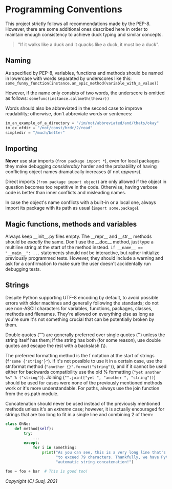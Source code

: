 # Programming Conventions
This project strictly follows all recommendations made by the PEP-8. However,
there are some additional ones described here in order to maintain enough
consistency to achieve duck typing and similar concepts.

> "If it walks like a duck and it quacks like a duck, it must be a duck".

## Naming
As specified by PEP-8, variables, functions and methods should be named in
lowercase with words separated by underscores like this:
`some_funny_function(instance.an_epic_method(variable_with_a_value))`

However, if the name only consists of two words, the underscore is omitted
as follows:
`somefunc(instance.callmeth(thevar))`

Words should also be abbreviated in the second case to improve readability;
otherwise, don't abbreviate words or sentences:
```python
im_an_example_of_a_directory = "/im/not/abbreviated/and/thats/okay"
im_ex_ofdir = "/not/const/hrdr/2/read"
simpledir = "/much/better"
```

## Importing
**Never** use star imports (`from package import *`), even for local packages
they make debugging *considerably* harder and the probability of having
conflicting object names dramatically increases (if not *appears*).

Direct imports (`from package import object`) are only allowed if the
object in question becomes too repetitive in the code. Otherwise, having
verbose code is better than inner conflicts and misleading names.

In case the object's name conflicts with a built-in or a local one, always
import its package with its path as usual (`import some.package`).

## Magic functions, methods and variables
Always keep \_\_init\_\_.py files empty.
The \_\_repr\_\_ and \_\_str\_\_ methods should be *exactly* the same.
Don't use the \_\_doc\_\_ method, just type a multiline string at the start
of the method instead.
`if __name__ == "__main__": ...` statements should *not* be interactive, but
rather initialize previously programmed tests. However, they should include
a warning and ask for a confirmation to make sure the user doesn't
accidentally run debugging tests.

## Strings
Despite Python supporting UTF-8 encoding by default, to avoid possible errors
with older machines and generally following the standards; do not use
non-ASCII characters for variables, functions, packages, classes, methods and
filenames. They're allowed on everything else as long as you're sure it's not
something crucial that can be potentially broken by them.

Double quotes ("") are generally preferred over single quotes ('') unless the
string itself has them; if the string has both (for some reason), use double
quotes and escape the rest with a backslash (\\).

The preferred formatting method is the f notation at the start of strings
(`f"some {'string'}"`). If it's not possible to use it in a certain case, use
the str.format method (`"another {}".format("string")`), and if it cannot be
used either for backwards compatibility use the old % formatting
(`"yet another %s" % ("string")`).
Joining (`"".join(["yet ", "another ", "string"])`) should be used for cases
were none of the previously mentioned methods work or it's more understandable.
For paths, always use the join function from the os.path module.

Concatenation should never be used instead of the previously mentioned methods
unless it's an *extreme* case; however, it is actually encouraged for strings
that are too long to fit in a single line and combining 2 of them:
```python
class OhNo:
    def method(self):
        try:
            ...
        except:
            for i in something:
                print("As you can see, this is a very long line that's about "
                      "to exceed 79 characters. Thankfully, we have Python's "
                      "automatic string concatenation!")

foo = foo + bar  # This is good too!
```

*Copyright (C) Suaj, 2021*

